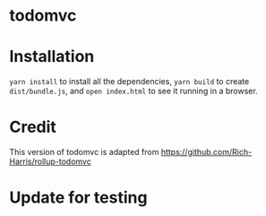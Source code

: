 # todomvc

# Installation

`yarn install` to install all the dependencies, `yarn build` to create `dist/bundle.js`, and `open index.html` to see it running in a browser.


# Credit

This version of todomvc is adapted from https://github.com/Rich-Harris/rollup-todomvc

# Update for testing